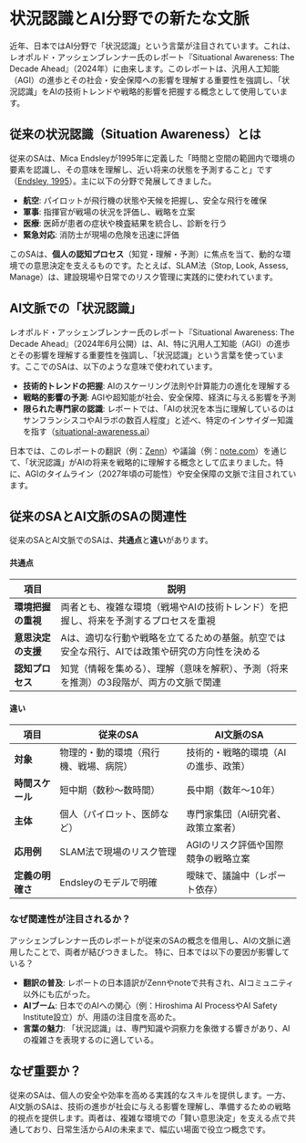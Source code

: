 # 状況認識とAI分野での新たな文脈
近年、日本ではAI分野で「状況認識」という言葉が注目されています。これは、レオポルド・アッシェンブレンナー氏のレポート『Situational Awareness: The Decade Ahead』（2024年）に由来します。このレポートは、汎用人工知能（AGI）の進歩とその社会・安全保障への影響を理解する重要性を強調し、「状況認識」をAIの技術トレンドや戦略的影響を把握する概念として使用しています。


## 従来の状況認識（Situation Awareness）とは
従来のSAは、Mica Endsleyが1995年に定義した「時間と空間の範囲内で環境の要素を認識し、その意味を理解し、近い将来の状態を予測すること」です（[Endsley, 1995](https://journals.sagepub.com/doi/10.1518/001872095779049543)）。主に以下の分野で発展してきました。

- **航空**: パイロットが飛行機の状態や天候を把握し、安全な飛行を確保
- **軍事**: 指揮官が戦場の状況を評価し、戦略を立案
- **医療**: 医師が患者の症状や検査結果を統合し、診断を行う
- **緊急対応**: 消防士が現場の危険を迅速に評価

このSAは、**個人の認知プロセス**（知覚・理解・予測）に焦点を当て、動的な環境での意思決定を支えるものです。たとえば、SLAM法（Stop, Look, Assess, Manage）は、建設現場や日常でのリスク管理に実践的に使われています。

## AI文脈での「状況認識」
レオポルド・アッシェンブレンナー氏のレポート『Situational Awareness: The Decade Ahead』（2024年6月公開）は、AI、特に汎用人工知能（AGI）の進歩とその影響を理解する重要性を強調し、「状況認識」という言葉を使っています。ここでのSAは、以下のような意味で使われています。

- **技術的トレンドの把握**: AIのスケーリング法則や計算能力の進化を理解する
- **戦略的影響の予測**: AGIや超知能が社会、安全保障、経済に与える影響を予測
- **限られた専門家の認識**: レポートでは、「AIの状況を本当に理解しているのはサンフランシスコやAIラボの数百人程度」と述べ、特定のインサイダー知識を指す（[situational-awareness.ai](https://situational-awareness.ai/)）

日本では、このレポートの翻訳（例：[Zenn](https://zenn.dev/ken_okabe/books/situational-awareness)）や議論（例：[note.com](https://note.com/martins_day/n/nb311fbf4860f)）を通じて、「状況認識」がAIの将来を戦略的に理解する概念として広まりました。特に、AGIのタイムライン（2027年頃の可能性）や安全保障の文脈で注目されています。

## 従来のSAとAI文脈のSAの関連性
従来のSAとAI文脈でのSAは、**共通点**と**違い**があります。

#### 共通点
|**項目**|**説明**|
|---|---|
|**環境把握の重視**|両者とも、複雑な環境（戦場やAIの技術トレンド）を把握し、将来を予測するプロセスを重視|
|**意思決定の支援**|Aは、適切な行動や戦略を立てるための基盤。航空では安全な飛行、AIでは政策や研究の方向性を決める|
|**認知プロセス**|知覚（情報を集める）、理解（意味を解釈）、予測（将来を推測）の3段階が、両方の文脈で関連|

#### 違い
| **項目**             | **従来のSA**                              | **AI文脈のSA**                            |
|----------------------|------------------------------------------|------------------------------------------|
| **対象**            | 物理的・動的環境（飛行機、戦場、病院）    | 技術的・戦略的環境（AIの進歩、政策）      |
| **時間スケール**    | 短中期（数秒～数時間）                   | 長中期（数年～10年）                     |
| **主体**            | 個人（パイロット、医師など）              | 専門家集団（AI研究者、政策立案者）       |
| **応用例**          | SLAM法で現場のリスク管理                 | AGIのリスク評価や国際競争の戦略立案       |
| **定義の明確さ**    | Endsleyのモデルで明確                    | 曖昧で、議論中（レポート依存）           |

### なぜ関連性が注目されるか？
アッシェンブレンナー氏のレポートが従来のSAの概念を借用し、AIの文脈に適用したことで、両者が結びつきました。
特に、日本では以下の要因が影響している？

- **翻訳の普及**: レポートの日本語訳がZennやnoteで共有され、AIコミュニティ以外にも広がった。
- **AIブーム**: 日本でのAIへの関心（例：Hiroshima AI ProcessやAI Safety Institute設立）が、用語の注目度を高めた。
- **言葉の魅力**: 「状況認識」は、専門知識や洞察力を象徴する響きがあり、AIの複雑さを表現するのに適している。



## なぜ重要か？
従来のSAは、個人の安全や効率を高める実践的なスキルを提供します。一方、AI文脈のSAは、技術の進歩が社会に与える影響を理解し、準備するための戦略的視点を提供します。両者は、複雑な環境での「賢い意思決定」を支える点で共通しており、日常生活からAIの未来まで、幅広い場面で役立つ概念です。